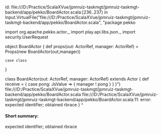 id: file:///D:/Practice/ScalaXVue/jpmruiz-taskmgt/jpmruiz-taskmgt-backend/app/pekko/BoardActor.scala:[236..237) in Input.VirtualFile("file:///D:/Practice/ScalaXVue/jpmruiz-taskmgt/jpmruiz-taskmgt-backend/app/pekko/BoardActor.scala", "package pekko

import org.apache.pekko.actor._
import play.api.libs.json._
import security.UserRequest

object BoardActor {
    def props(out: ActorRef, manager: ActorRef) = Props(new BoardActor(out,manager))

    case class 
}

class BoardActor(out: ActorRef, manager: ActorRef) extends Actor {
    def receive = {
        case pong: JsValue => {
            manager ! pong
        }
    }
}")
file:///D:/Practice/ScalaXVue/jpmruiz-taskmgt/jpmruiz-taskmgt-backend/app/pekko/BoardActor.scala
file:///D:/Practice/ScalaXVue/jpmruiz-taskmgt/jpmruiz-taskmgt-backend/app/pekko/BoardActor.scala:11: error: expected identifier; obtained rbrace
}
^
#### Short summary: 

expected identifier; obtained rbrace